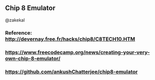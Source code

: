 ## Chip 8 Emulator
@zakekal
### Reference: http://devernay.free.fr/hacks/chip8/C8TECH10.HTM
###            https://www.freecodecamp.org/news/creating-your-very-own-chip-8-emulator/

### https://github.com/ankushChatterjee/chip8-emulator

